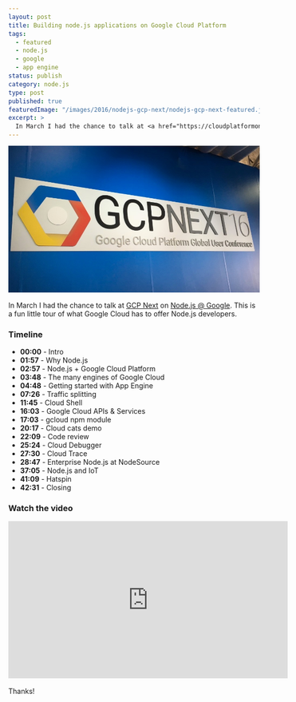 ```yaml
---
layout: post
title: Building node.js applications on Google Cloud Platform
tags:
  - featured
  - node.js
  - google
  - app engine
status: publish
category: node.js
type: post
published: true
featuredImage: "/images/2016/nodejs-gcp-next/nodejs-gcp-next-featured.jpg"
excerpt: >
  In March I had the chance to talk at <a href="https://cloudplatformonline.com/" target="_blank">GCP Next</a> on <a href="https://cloud.google.com/nodejs" target="_blank">Node.js @ Google</a>. This is a fun little tour of what Google Cloud has to offer Node.js developers.
---
```


![Node.js is for hats and cats](/images/2016/nodejs-gcp-next/nodejs-gcp-next-featured.jpg)

In March I had the chance to talk at [GCP Next](https://cloudplatformonline.com/) on [Node.js @ Google](https://cloud.google.com/nodejs). This is a fun little tour of what Google Cloud has to offer Node.js developers.

### Timeline

- **00:00** - Intro
- **01:57** - Why Node.js
- **02:57** - Node.js + Google Cloud Platform
- **03:48** - The many engines of Google Cloud
- **04:48** - Getting started with App Engine
- **07:26** - Traffic splitting
- **11:45** - Cloud Shell
- **16:03** - Google Cloud APIs & Services
- **17:03** - gcloud npm module
- **20:17** - Cloud cats demo
- **22:09** - Code review
- **25:24** - Cloud Debugger
- **27:30** - Cloud Trace
- **28:47** - Enterprise Node.js at NodeSource
- **37:05** - Node.js and IoT
- **41:09** - Hatspin
- **42:31** - Closing

### Watch the video
<!-- markdownlint-disable-next-line -->
<div class='embed-container'><iframe title="Building node.js applications on GCP" width="560" height="315" src="https://www.youtube.com/embed/jsznS0QxtYI" frameborder="0" allowfullscreen></iframe></div>

Thanks!
